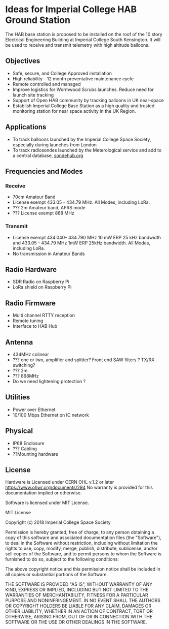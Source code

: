 # Ideas for Imperial College HAB Ground Station



The HAB base station is proposed to be installed on the roof of the 10 story Electrical Engineering Building at Imperial College South Kensington. 
It will be used to receive and transmit telemetry with high altitude balloons. 

## Objectives
* Safe, secure,  and College Approved installation
* High reliability - 12 month preventative maintenance cycle
* Remote controlled and managed
* Improve logistics for Wormwood Scrubs launches.  Reduce need for launch site tracking
* Support of Open HAB community by tracking balloons in UK near-space
* Establish Imperial College Base Station as a high quality and trusted monitoring station for near space activity in the UK Region.

## Applications
* To track balloons launched by the Imperial College Space Society, especially during launches from London
* To track radiosondes launched by the Meterological service and add to a central database, [sondehub.org](https://tracker.sondehub.org)

## Frequencies and Modes

### Receive
* 70cm Amateur Band
* License exempt  433.05 - 434.79 MHz. All Modes, including  LoRa.
*  ??? 2m Amateur band, APRS mode
*  ??? License exempt 868 MHz
### Transmit
* License exempt  434.040– 434.790 MHz 10 mW ERP 25 kHz bandwidth and 433.05 - 434.79 MHz 1mW ERP 25kHz bandwidth. All Modes, including  LoRa.
* No transmission in Amateur Bands



## Radio Hardware
* SDR Radio on Raspberry Pi
* LoRa shield on Raspberry Pi

## Radio Firmware
* Multi channel RTTY reception
* Remote tuning
* Interface to HAB Hub

## Antenna
* 434MHz colinear
* ??? one or two, amplifier and splitter? Front end SAW filters ? TX/RX switching?
* ??? 2m
* ??? 868MHz
* Do we need lightening protection ?


## Utilities
* Power over Ethernet
* 10/100 Mbps Ethernet on IC network

## Physical
* IP68 Enclosure
* ??? Cabling
* ??Mounting hardware



## License

Hardware is Licensed under CERN OHL v.1.2 or later https://www.ohwr.org/documents/294 No warranty is provided for this documentation implied or otherwise.

Software is licensed under MIT License.

MIT License

Copyright (c) 2018 Imperial College Space Society

Permission is hereby granted, free of charge, to any person obtaining a copy of this software and associated documentation files (the "Software"), to deal in the Software without restriction, including without limitation the rights to use, copy, modify, merge, publish, distribute, sublicense, and/or sell copies of the Software, and to permit persons to whom the Software is furnished to do so, subject to the following conditions:

The above copyright notice and this permission notice shall be included in all copies or substantial portions of the Software.

THE SOFTWARE IS PROVIDED "AS IS", WITHOUT WARRANTY OF ANY KIND, EXPRESS OR IMPLIED, INCLUDING BUT NOT LIMITED TO THE WARRANTIES OF MERCHANTABILITY, FITNESS FOR A PARTICULAR PURPOSE AND NONINFRINGEMENT. IN NO EVENT SHALL THE AUTHORS OR COPYRIGHT HOLDERS BE LIABLE FOR ANY CLAIM, DAMAGES OR OTHER LIABILITY, WHETHER IN AN ACTION OF CONTRACT, TORT OR OTHERWISE, ARISING FROM, OUT OF OR IN CONNECTION WITH THE SOFTWARE OR THE USE OR OTHER DEALINGS IN THE SOFTWARE.




























